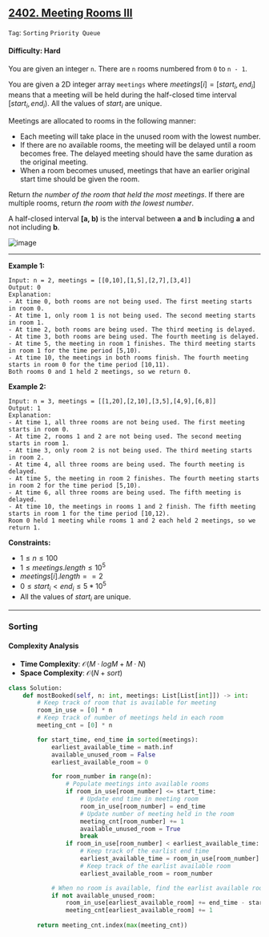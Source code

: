 ## [2402. Meeting Rooms III](https://leetcode.com/problems/meeting-rooms-iii)

```Tag```: ```Sorting``` ```Priority Queue```

#### Difficulty: Hard

You are given an integer ```n```. There are ```n``` rooms numbered from ```0``` to ```n - 1```.

You are given a 2D integer array ```meetings``` where $meetings[i] = [start_i, end_i]$ means that a meeting will be held during the half-closed time interval $[start_i, end_i)$. All the values of $start_i$ are unique.

Meetings are allocated to rooms in the following manner:

- Each meeting will take place in the unused room with the lowest number.
- If there are no available rooms, the meeting will be delayed until a room becomes free. The delayed meeting should have the same duration as the original meeting.
- When a room becomes unused, meetings that have an earlier original start time should be given the room.

Return _the number of the room that held the most meetings_. If there are multiple rooms, return _the room with the lowest number_.

A half-closed interval __[a, b)__ is the interval between __a__ and __b__ including __a__ and not including __b__.

![image](https://github.com/quananhle/Python/assets/35042430/f14a22b6-888d-4af4-a1bc-18d73f14d8af)

---

__Example 1:__
```
Input: n = 2, meetings = [[0,10],[1,5],[2,7],[3,4]]
Output: 0
Explanation:
- At time 0, both rooms are not being used. The first meeting starts in room 0.
- At time 1, only room 1 is not being used. The second meeting starts in room 1.
- At time 2, both rooms are being used. The third meeting is delayed.
- At time 3, both rooms are being used. The fourth meeting is delayed.
- At time 5, the meeting in room 1 finishes. The third meeting starts in room 1 for the time period [5,10).
- At time 10, the meetings in both rooms finish. The fourth meeting starts in room 0 for the time period [10,11).
Both rooms 0 and 1 held 2 meetings, so we return 0.
```

__Example 2:__
```
Input: n = 3, meetings = [[1,20],[2,10],[3,5],[4,9],[6,8]]
Output: 1
Explanation:
- At time 1, all three rooms are not being used. The first meeting starts in room 0.
- At time 2, rooms 1 and 2 are not being used. The second meeting starts in room 1.
- At time 3, only room 2 is not being used. The third meeting starts in room 2.
- At time 4, all three rooms are being used. The fourth meeting is delayed.
- At time 5, the meeting in room 2 finishes. The fourth meeting starts in room 2 for the time period [5,10).
- At time 6, all three rooms are being used. The fifth meeting is delayed.
- At time 10, the meetings in rooms 1 and 2 finish. The fifth meeting starts in room 1 for the time period [10,12).
Room 0 held 1 meeting while rooms 1 and 2 each held 2 meetings, so we return 1. 
```

__Constraints:__

- $1 \le n \le 100$
- $1 \le meetings.length \le 10^5$
- $meetings[i].length == 2$
- $0 \le start_i \lt end_i \le 5 * 10^5$
- All the values of $start_i$ are unique.

---

### Sorting

#### Complexity Analysis

- __Time Complexity__: $\mathcal{O}(M\cdot logM + M\cdot N)$
- __Space Complexity__: $\mathcal{O}(N + sort)$

```Python
class Solution:
    def mostBooked(self, n: int, meetings: List[List[int]]) -> int:
        # Keep track of room that is available for meeting
        room_in_use = [0] * n
        # Keep track of number of meetings held in each room
        meeting_cnt = [0] * n

        for start_time, end_time in sorted(meetings):
            earliest_available_time = math.inf
            available_unused_room = False
            earliest_available_room = 0

            for room_number in range(n):
                # Populate meetings into available rooms
                if room_in_use[room_number] <= start_time:
                    # Update end time in meeting room
                    room_in_use[room_number] = end_time
                    # Update number of meeting held in the room
                    meeting_cnt[room_number] += 1
                    available_unused_room = True
                    break
                if room_in_use[room_number] < earliest_available_time:
                    # Keep track of the earlist end time
                    earliest_available_time = room_in_use[room_number]
                    # Keep track of the earlist available room
                    earliest_available_room = room_number

            # When no room is available, find the earlist available room
            if not available_unused_room:
                room_in_use[earliest_available_room] += end_time - start_time
                meeting_cnt[earliest_available_room] += 1
            
        return meeting_cnt.index(max(meeting_cnt))
```
